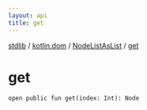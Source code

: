 ```yaml
---
layout: api
title: get
---
```

[stdlib](../../index.md) / [kotlin.dom](../index.md) / [NodeListAsList](index.md) / [get](get.md)

# get

```
open public fun get(index: Int): Node
```
